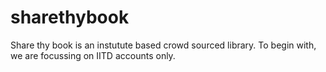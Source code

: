 # sharethybook
Share thy book is an instutute based crowd sourced library. To begin with, we are focussing on IITD accounts only.
